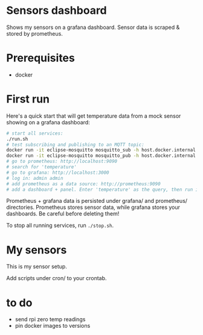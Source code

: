 # Sensors dashboard

Shows my sensors on a grafana dashboard. Sensor data is scraped & stored by
prometheus.

# Prerequisites
- docker

# First run
Here's a quick start that will get temperature data from a mock sensor showing
on a grafana dashboard:

```sh
# start all services:
./run.sh
# test subscribing and publishing to an MQTT topic:
docker run -it eclipse-mosquitto mosquitto_sub -h host.docker.internal -t 'wozsensors/lounge' -v
docker run -it eclipse-mosquitto mosquitto_pub -h host.docker.internal -t 'wozsensors/lounge' -m '{"temperature": 22.2}'
# go to prometheus: http://localhost:9090
# search for 'temperature'
# go to grafana: http://localhost:3000
# log in: admin admin
# add prometheus as a data source: http://prometheus:9090
# add a dashboard + panel. Enter 'temperature' as the query, then run it
```

Prometheus + grafana data is persisted under grafana/ and prometheus/
directories. Prometheus stores sensor data, while grafana stores your
dashboards. Be careful before deleting them!

To stop all running services, run `./stop.sh`.


# My sensors
This is my sensor setup.

Add scripts under cron/ to your crontab.


# to do
- send rpi zero temp readings
- pin docker images to versions

